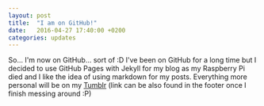 ```yaml
---
layout: post
title:  "I am on GitHub!"
date:   2016-04-27 17:40:00 +0200
categories: updates
---
```

So... I'm now on GitHub... sort of :D I've been on GitHub for a long time but I decided to use GitHub Pages with Jekyll for my blog as my Raspberry Pi died and I like the idea of using markdown for my posts.
Everything more personal will be on my [Tumblr][d3-tumblr] (link can be also found in the footer once I finish messing around :P)

[d3-tumblr]:    http://tumblr.d3add3d.net/